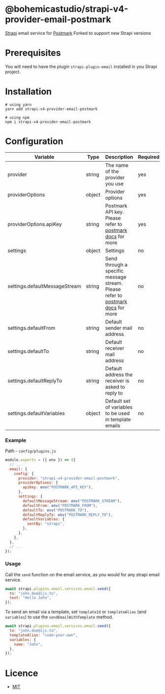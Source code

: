 # @bohemicastudio/strapi-v4-provider-email-postmark

[Strapi](http://strapi.io/) email service for [Postmark](https://postmarkapp.com/)
Forked to support new Strapi versions

# Prerequisites

You will need to have the plugin `strapi-plugin-email` installed in you Strapi project.

# Installation

```
# using yarn
yarn add strapi-v4-provider-email-postmark

# using npm
npm i strapi-v4-provider-email-postmark
```

# Configuration

| Variable                      | Type   | Description                                                                                                                                                                   | Required | Default   |
| ----------------------------- | ------ | ----------------------------------------------------------------------------------------------------------------------------------------------------------------------------- | -------- | --------- |
| provider                      | string | The name of the provider you use                                                                                                                                              | yes      |           |
| providerOptions               | object | Provider options                                                                                                                                                              | yes      |           |
| providerOptions.apiKey        | string | Postmark API key. Please refer to [postmark docs](https://www.npmjs.com/package/postmark) for more                                                                            | yes      |           |
| settings                      | object | Settings                                                                                                                                                                      | no       | {}        |
| settings.defaultMessageStream | string | Send through a specific message stream. Please refer to [postmark docs](https://postmarkapp.com/support/article/1207-how-to-create-and-send-through-message-streams) for more | no       | undefined |
| settings.defaultFrom          | string | Default sender mail address                                                                                                                                                   | no       | undefined |
| settings.defaultTo            | string | Default receiver mail address                                                                                                                                                 | no       | undefined |
| settings.defaultReplyTo       | string | Default address the receiver is asked to reply to                                                                                                                             | no       | undefined |
| settings.defaultVariables     | object | Default set of variables to be used in template emails                                                                                                                        | no       | {}        |

### Example

Path - `config/plugins.js`

```javascript
module.exports = ({ env }) => ({
  // ...
  email: {
    config: {
      provider: "strapi-v4-provider-email-postmark",
      providerOptions: {
        apiKey: env("POSTMARK_API_KEY"),
      },
      settings: {
        defaultMessageStream: env("POSTMARK_STREAM"),
        defaultFrom: env("POSTMARK_FROM"),
        defaultTo: env("POSTMARK_TO"),
        defaultReplyTo: env("POSTMARK_REPLY_TO"),
        defaultVariables: {
          sentBy: "strapi",
        },
      },
    },
  },
  // ...
});
```

### Usage

Call the `send` function on the email service, as you would for any strapi email service.

```javascript
await strapi.plugins.email.services.email.send({
  to: "john.doe@ijs.to",
  text: "Hello John",
});
```

To send an email via a template, set `templateId` or `templateAlias` (and `variables`) to use the `sendEmailWithTemplate` method.

```javascript
await strapi.plugins.email.services.email.send({
  to: "john.doe@ijs.to",
  templateAlias: "code-your-own",
  variables: {
    name: "John",
  },
});
```

# Licence

- [MIT](https://github.com/ijsto/strapi-provider-email-postmark/blob/master/LICENSE.md)
